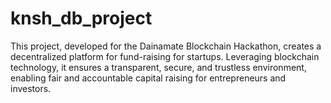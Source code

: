 # knsh_db_project
This project, developed for the Dainamate Blockchain Hackathon, creates a decentralized platform for fund-raising for startups. Leveraging blockchain technology, it ensures a transparent, secure, and trustless environment, enabling fair and accountable capital raising for entrepreneurs and investors.
